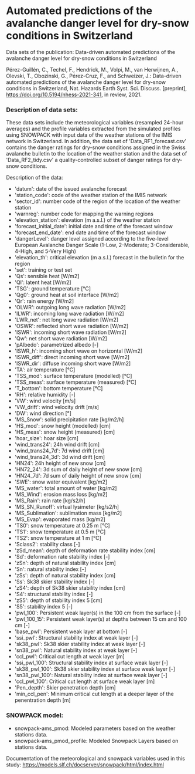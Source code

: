 # Automated predictions of the avalanche danger level for dry-snow conditions in Switzerland

Data sets of the publication: Data-driven automated predictions of the avalanche danger level for dry-snow conditions in Switzerland

Pérez-Guillén, C., Techel, F., Hendrick, M., Volpi, M., van Herwijnen, A., Olevski, T., Obozinski, G., Pérez-Cruz, F., and Schweizer, J.: Data-driven automated predictions of the avalanche danger level for dry-snow conditions in Switzerland, Nat. Hazards Earth Syst. Sci. Discuss. [preprint], https://doi.org/10.5194/nhess-2021-341, in review, 2021.


### Description of data sets:

These data sets include the meteorological variables (resampled 24-hour averages) and the profile variables extracted from the simulated profiles using SNOWPACK with input data of the weather stations of the IMIS network in Switzerland.  In addition, the data set of 'Data_RF1_forecast.csv' contains the danger ratings for dry-snow conditions assigned in the Swiss avalanche bulletin to the location of the weather station and the data set of 'Data_RF2_tidy.csv' a quality-controlled subset of danger ratings for dry-snow conditions.

 Description of the data:
 
 - 'datum': date of the issued avalanche forecast
 - 'station_code': code of the weather station of the IMIS network
 - 'sector_id': number code of the region of the location of the weather station 
 - 'warnreg': number code for mapping the warning regions 
 - 'elevation_station': elevation (m a.s.l.) of the weather station
 - 'forecast_initial_date': initial date and time of the forecast window
 - 'forecast_end_date':  end date and time of the forecast window
 - 'dangerLevel': danger level assigned according to the five-level European Avalanche Danger Scale (1-Low, 2-Moderate; 3-Considerable, 4-High, and 5-Very High)
 - 'elevation_th': critical elevation (m a.s.l.) forecast in the bulletin for the region
 - 'set': training or test set
 - 'Qs': sensible heat [W/m2]
 - 'Ql': latent heat [W/m2]
 - 'TSG': ground temperature [°C]
 - 'Qg0': ground heat at soil interface [W/m2]
 - 'Qr':  rain energy [W/m2]
 - 'OLWR': outgoing long wave radiation [W/m2]
 - 'ILWR': incoming long wave radiation [W/m2]
 - 'LWR_net': net long wave radiation [W/m2]
 - 'OSWR': reflected short wave radiation [W/m2]
 - 'ISWR': incoming short wave radiation [W/m2]
 - 'Qw': net short wave radiation [W/m2]
 - 'pAlbedo': parametrized albedo [-]
 - 'ISWR_h': incoming short wave on horizontal [W/m2]
 - 'ISWR_diff': direct incoming short wave [W/m2]
 - 'ISWR_dir': diffuse incoming short wave [W/m2]
 - 'TA': air temperature [°C]
 - 'TSS_mod': surface temperature (modelled) [°C]
 - 'TSS_meas': surface temperature (measured) [°C]
 - 'T_bottom': bottom temperature [°C]
 - 'RH': relative humidity [-]
 - 'VW': wind velocity [m/s]
 - 'VW_drift': wind velocity drift [m/s]
 - 'DW':  wind direction [°]
 - 'MS_Snow': solid precipitation rate [kg/m2/h]
 - 'HS_mod': snow height (modelled) [cm]
 - 'HS_meas': snow height (measured) [cm]
 - 'hoar_size': hoar size [cm]
 - 'wind_trans24': 24h wind drift [cm]
 - 'wind_trans24_7d': 7d wind drift [cm]
 - 'wind_trans24_3d': 3d wind drift [cm]
 - 'HN24': 24h height of new snow [cm]
 - 'HN72_24': 3d sum of daily height of new snow [cm]
 - 'HN24_7d': 7d sum of daily height of new snow [cm]
 - 'SWE': snow water equivalent [kg/m2] 
 - 'MS_water': total amount of water [kg/m2]
 - 'MS_Wind': erosion mass loss [kg/m2]
 - 'MS_Rain': rain rate [kg/s2/h]
 - 'MS_SN_Runoff': virtual lysimeter [kg/s2/h]
 - 'MS_Sublimation': sublimation mass [kg/m2]
 - 'MS_Evap': evaporated mass [kg/m2]
 - 'TS0': snow temperature at 0.25 m [°C]
 - 'TS1': snow temperature at 0.5 m [°C]
 - 'TS2': snow temperature at 1 m [°C]
 - 'Sclass2': stability class [-]
 - 'zSd_mean': depth of deformation rate stability index [cm]
 - 'Sd': deformation rate stability index [-]
 - 'zSn': depth of natural stability index [cm]
 - 'Sn': natural stability index [-]
 - 'zSs': depth of natural stability index [cm]
 - 'Ss': Sk38 skier stability index [-]
 - 'zS4': depth of Sk38 skier stability index [cm]
 - 'S4': structural stability index [-]
 - 'zS5': depth of stability index 5 [cm]
 - 'S5': stability index 5 [-]
 - 'pwl_100': Persistent weak layer(s) in the 100 cm from the surface [-]
 - 'pwl_100_15': Persistent weak layer(s) at depths between 15 cm and 100 cm [-]
 - 'base_pwl':  Persistent weak layer at bottom [-]
 - 'ssi_pwl': Structural stability index at weak layer [-]
 - 'sk38_pwl': Sk38 skier stability index at weak layer [-]
 - 'sn38_pwl': Natural stability index at weak layer [-]
 - 'ccl_pwl':  Critical cut length at weak layer [m]
 - 'ssi_pwl_100': Structural stability index at surface weak layer [-]
 - 'sk38_pwl_100': Sk38 skier stability index at surface weak layer [-]
 - 'sn38_pwl_100': Natural stability index at surface weak layer [-]
 - 'ccl_pwl_100':  Critical cut length at surface weak layer [m] 
 - 'Pen_depth': Skier penetration depth [cm]
 - 'min_ccl_pen': Minimum critical cut length at a deeper layer of the penentration depth [m]


### SNOWPACK model:

- snowpack-ams_pmod: Modeled parameters based on the weather stations data.
- snowpack-ams_pmod_profile: Modeled Snowpack Layers based on stations data.

Documentation of the meteorological and snowpack variables used in this study: https://models.slf.ch/docserver/snowpack/html/index.html




